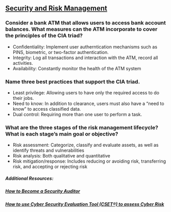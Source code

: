 ## [Security and Risk Management](https://www.infosecinstitute.com/resources/cissp/security-risk-management/)

### Consider a bank ATM that allows users to access bank account balances. What measures can the ATM incorporate to cover the principles of the CIA triad?
* Confidentiality: Implement user autherntication mechanisms such as PINS, biometric, or two-factor authentication.
* Integrity: Log all transactions and interaction with the ATM, record all activities.
* Availability: Constantly monitor the health of the ATM system
### Name three best practices that support the CIA triad.
* Least privilege: Allowing users to have only the required access to do their jobs.
* Need to know: In addition to clearance, users must also have a “need to know” to access classified data.
* Dual control: Requiring more than one user to perform a task.

### What are the three stages of the risk management lifecycle? What is each stage’s main goal or objective?
* Risk assessment: Categorize, classify and evaluate assets, as well as identify threats and vulnerabilities
* Risk analysis: Both qualitative and quantitative
* Risk mitigation/response: Includes reducing or avoiding risk, transferring risk, and accepting or rejecting risk

##### **Additional Resources:**
##### [How to Become a Security Auditor](https://www.cybersecurityeducation.org/careers/security-auditor/)
##### [How to use Cyber Security Evaluation Tool (CSET®) to assess Cyber Risk](https://www.youtube.com/watch?v=1PVC-fwnxp4)
